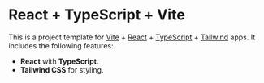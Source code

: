 # React + TypeScript + Vite

This is a project template for [Vite]( https://vitejs.dev/ ) + [React](  https://reactjs.org/ ) + [TypeScript]( https://www.typescriptlang.org/ ) + [Tailwind]( https://tailwindcss.com/ ) apps. It includes the following features:

-   **React**  with  **TypeScript**.
-   **Tailwind CSS**  for styling.